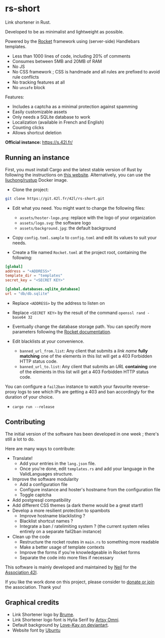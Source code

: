 # rs-short

Link shortener in Rust.

Developed to be as minimalist and lightweight as possible.

Powered by the [Rocket](https://rocket.rs) framework using (server-side) Handlebars templates.

- Less than 1000 lines of code, including 20% of comments
- Consumes between 5MB and 20MB of RAM
- No JS
- No CSS framework ; CSS is handmade and all rules are prefixed to avoid rule conflicts
- No tracking features at all
- No `unsafe` block

Features:
- Includes a captcha as a minimal protection against spamming
- Easily customizable assets
- Only needs a SQLite database to work
- Localization (available in French and English)
- Counting clicks
- Allows shortcut deletion

**Official instance:** https://s.42l.fr/

## Running an instance

First, you must install Cargo and the latest stable version of Rust by following the instructions on [this website](https://rustup.rs/). Alternatively, you can use the [liuchong/rustup](https://hub.docker.com/r/liuchong/rustup) Docker image.

- Clone the project:

```bash
git clone https://git.42l.fr/42l/rs-short.git
```

- Edit what you need. You might want to change the following files:
    - `assets/hoster-logo.png`: replace with the logo of your organization
    - `assets/logo.svg`: the software logo
    - `assets/background.jpg`: the default background

- Copy `config.toml.sample` to `config.toml` and edit its values to suit your needs.

- Create a file named `Rocket.toml` at the project root, containing the following:

```toml
[global]
address = "<ADDRESS>"
template_dir = "templates"
secret_key = "<SECRET KEY>"

[global.databases.sqlite_database]
url = "db/db.sqlite"
```

- Replace `<ADDRESS>` by the address to listen on
- Replace `<SECRET KEY>` by the result of the command `openssl rand -base64 32`
- Eventually change the database storage path.
You can specify more parameters following the [Rocket documentation](https://api.rocket.rs/v0.4/rocket/config/index.html).

- Edit blacklists at your convenience.
    - `banned_url_from.list`: Any client that submits a *link name* **fully matching** one of the elements in this list will get a 403 Forbidden HTTP status code.
    - `banned_url_to.list`: Any client that submits an *URL* **containing** one of the elements in this list will get a 403 Forbidden HTTP status code.

You can configure a `fail2ban` instance to watch your favourite reverse-proxy logs to see which IPs are getting a 403 and ban accordingly for the duration of your choice.

- `cargo run --release`

## Contributing

The initial version of the software has been developed in one week ; there's still a lot to do.

Here are many ways to contribute:
- Translate!
    - Add your entries in the `lang.json` file.
    - Once you're done, edit `templates.rs` and add your language in the ValidLanguages structure.
- Improve the software modularity
    - Add a configuration file
    - Configure instance and hoster's hostname from the configuration file
    - Toggle captcha
- Add postgresql compatibility
- Add different CSS themes (a dark theme would be a great start!)
- Develop a more resilient protection to spambots
    - Improve hostname blacklisting ?
    - Blacklist shortcut names ?
    - Integrate a ban / ratelimiting system ? (the current system relies entirely on a separate fail2ban instance)
- Clean up the code
    - Restructure the rocket routes in `main.rs` to something more readable
    - Make a better usage of template contexts
    - Improve the forms if you're knowledgeable in Rocket forms
    - Separate the code into more files if necessary

This software is mainly developed and maintained by [Neil](https://shelter.moe/@Neil) for the [Association 42l](https://42l.fr). 

If you like the work done on this project, please consider to [donate or join](https://42l.fr/Support-us) the association. Thank you!


## Graphical credits

- Link Shortener logo by [Brume](https://shelter.moe/@Brume).
- Link Shortener logo font is Hylia Serif by [Artsy Omni](http://artsyomni.com/hyliaserif).
- Default background by [Love-Kay on deviantart](https://www.deviantart.com/love-kay/art/Abstract-Colorful-Watercolor-Texture-438376516).
- Website font by [Ubuntu](https://design.ubuntu.com/font/)
